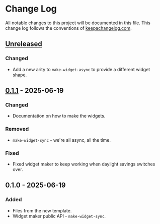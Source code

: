 # Change Log
All notable changes to this project will be documented in this file. This change log follows the conventions of [keepachangelog.com](http://keepachangelog.com/).

## [Unreleased]
### Changed
- Add a new arity to `make-widget-async` to provide a different widget shape.

## [0.1.1] - 2025-06-19
### Changed
- Documentation on how to make the widgets.

### Removed
- `make-widget-sync` - we're all async, all the time.

### Fixed
- Fixed widget maker to keep working when daylight savings switches over.

## 0.1.0 - 2025-06-19
### Added
- Files from the new template.
- Widget maker public API - `make-widget-sync`.

[Unreleased]: https://sourcehost.site/your-name/my-quest-clojure/compare/0.1.1...HEAD
[0.1.1]: https://sourcehost.site/your-name/my-quest-clojure/compare/0.1.0...0.1.1
